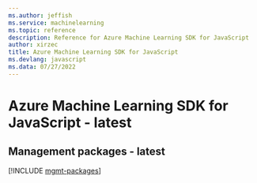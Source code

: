 ```yaml
---
ms.author: jeffish
ms.service: machinelearning
ms.topic: reference
description: Reference for Azure Machine Learning SDK for JavaScript
author: xirzec
title: Azure Machine Learning SDK for JavaScript
ms.devlang: javascript
ms.data: 07/27/2022
---
```

# Azure Machine Learning SDK for JavaScript - latest

## Management packages - latest
[!INCLUDE [mgmt-packages](machine-learning-mgmt-index.md)]